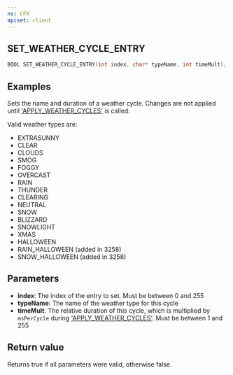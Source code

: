 ```yaml
---
ns: CFX
apiset: client
---
```

## SET_WEATHER_CYCLE_ENTRY

```c
BOOL SET_WEATHER_CYCLE_ENTRY(int index, char* typeName, int timeMult);
```

## Examples

Sets the name and duration of a weather cycle. Changes are not applied until ['APPLY_WEATHER_CYCLES'](#_0x3422291C) is called.

Valid weather types are:
* EXTRASUNNY
* CLEAR
* CLOUDS
* SMOG
* FOGGY
* OVERCAST
* RAIN
* THUNDER
* CLEARING
* NEUTRAL
* SNOW
* BLIZZARD
* SNOWLIGHT
* XMAS
* HALLOWEEN
* RAIN_HALLOWEEN (added in 3258)
* SNOW_HALLOWEEN (added in 3258)

## Parameters
* **index**: The index of the entry to set. Must be between 0 and 255
* **typeName**: The name of the weather type for this cycle
* **timeMult**: The relative duration of this cycle, which is multiplied by `msPerCycle` during ['APPLY_WEATHER_CYCLES'](#_0x3422291C). Must be between 1 and 255

## Return value
Returns true if all parameters were valid, otherwise false.